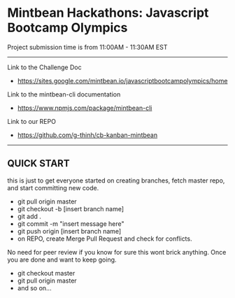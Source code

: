 # Mintbean Hackathons: Javascript Bootcamp Olympics

Project submission time is from 11:00AM - 11:30AM EST

---

Link to the Challenge Doc

- https://sites.google.com/mintbean.io/javascriptbootcampolympics/home

Link to the mintbean-cli documentation

- https://www.npmjs.com/package/mintbean-cli

Link to our REPO

- https://github.com/g-thinh/cb-kanban-mintbean

---

## QUICK START

this is just to get everyone started on creating branches, fetch master repo, and start committing new code.

- git pull origin master
- git checkout -b [insert branch name]
- git add .
- git commit -m "insert message here"
- git push origin [insert branch name]
- on REPO, create Merge Pull Request and check for conflicts.

No need for peer review if you know for sure this wont brick anything. Once you are done and want to keep going.

- git checkout master
- git pull origin master
- and so on...
